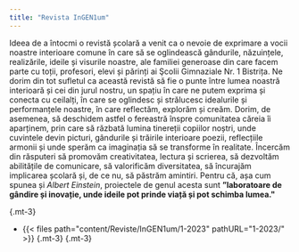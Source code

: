 ```yaml
---
title: "Revista InGEN1um"
---
```

Ideea de a întocmi o revistă școlară a venit ca o nevoie de exprimare a vocii noastre interioare comune în care să se oglindească gândurile, năzuințele, realizările, ideile și visurile noastre, ale familiei generoase din care facem parte cu toții, profesori, elevi și părinți ai Şcolii Gimnaziale Nr. 1 Bistrița. Ne dorim din tot sufletul ca această revistă să fie o punte între lumea noastră interioară și cei din jurul nostru, un spațiu în care ne putem exprima și conecta cu ceilalți, în care se oglindesc și strălucesc idealurile și performanțele noastre, în care reflectăm, explorăm și creăm. Dorim, de asemenea, să deschidem astfel o fereastră înspre comunitatea căreia îi aparținem, prin care să răzbată lumina tinereții copiilor noștri, unde cuvintele devin picturi, gândurile și trăirile interioare poezii, reflecțiile armonii și unde sperăm ca imaginația să se transforme în realitate. Încercăm din răsputeri să promovăm creativitatea, lectura și scrierea, să dezvoltăm abilitățile de comunicare, să valorificăm diversitatea, să încurajăm implicarea școlară și, de ce nu, să păstrăm amintiri. Pentru că, așa cum spunea și *Albert Einstein*, proiectele de genul acesta sunt **”laboratoare de gândire și inovație, unde ideile pot prinde viață și pot schimba lumea."**



{.mt-3}

- {{< files path="content/Reviste/InGEN1um/1-2023" pathURL="1-2023/" >}}
{.mt-3}
{.mt-3}